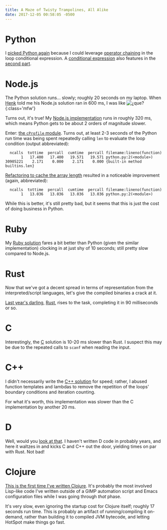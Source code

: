 ```yaml
---
title: A Maze of Twisty Trampolines, All Alike
date: 2017-12-05 00:58:05 -0500
---
```

# Python
I [picked Python again][python1] because I could leverage [operator
chaining][pyopchain] in the loop conditional expression. A [conditional
expression][pycondex] also features in the [second part][python2].

# Node.js
The Python solution runs… slowly; roughly 20 seconds on my laptop. When
[Henk][helloserve] told me his Node.js solution ran in 600 ms, I was like
![¿que?][1]{:class='mfw'}

Turns out, it's true! My [Node.js implementation][nodejs] runs in roughly 320
ms, which means Python gets to be about 2 orders of magnitude slower.

Enter: [the `cProfile` module][cprofile]. Turns out, at least 2-3 seconds of
the Python run time was being spent repeatedly calling `len` to evaluate the
loop condition (output abbreviated):

      ncalls  tottime  percall  cumtime  percall filename:lineno(function)
           1   17.400   17.400   19.571   19.571 python.py:2(<module>)
    30905221    2.171    0.000    2.171    0.000 {built-in method builtins.len}

[Refactoring to cache the array length][python3] resulted in a noticeable
improvement (again, abbreviated):

      ncalls  tottime  percall  cumtime  percall filename:lineno(function)
           1   13.036   13.036   13.036   13.036 python.py:2(<module>)

While this is better, it's still pretty bad, but it seems that this is just the
cost of doing business in Python.

# Ruby
My [Ruby solution][ruby] fares a bit better than Python (given the similar
implementation) clocking in at just shy of 10 seconds; still pretty slow
compared to Node.js.

# Rust
Now that we've got a decent spread in terms of representation from the
interpreted/script languages, let's give the compiled binaries a crack at it.

[Last year's darling][aoc2016], [Rust][rust], rises to the task, completing it
in 90 milliseconds or so.

# C
Interestingly, the [C][c] solution is 10-20 ms slower than Rust. I suspect this
may be due to the repeated calls to `scanf` when reading the input.

# C++
I didn't necessarily write the [C++ solution][cpp] for speed; rather, I abused
function templates and lambdas to remove the repetition of the loops' boundary
conditions and iteration counting.

For what it's worth, this implementation was slower than the C implementation
by another 20 ms.

# D
Well, would you [look at that][d]. I haven't written D code in probably years,
and here it waltzes in and kicks C and C++ out the door, yielding times on par
with Rust. Not bad!

# Clojure
[This is the first time I've written Clojure][clojure]. It's probably the most
involved Lisp-like code I've written outside of a GIMP automation script and
Emacs configuration files while I was going through _that_ phase.

It's very slow, even ignoring the startup cost for Clojure itself; roughly 17
seconds run time. This is probably an artifact of running/compiling it
on-demand, rather than building it to compiled JVM bytecode, and letting
HotSpot make things go fast.

[1]: https://i.imgur.com/ASvCFmOh.jpg
[aoc2016]: https://github.com/slyfoxza/advent-of-code/tree/eccc9f9113f00fe3ab84ebf59f38df1685fef3db/2016
[c]: https://github.com/slyfoxza/advent-of-code/blob/6a45b4f02006cfddb319b33b38d61a1c966b9b92/2017/05/c.c
[clojure]: https://github.com/slyfoxza/advent-of-code/blob/084c291b42b58f05572850a9f409f481ddfe1303/2017/05/clojure.clj
[cpp]: https://github.com/slyfoxza/advent-of-code/blob/0c29fffbfafcf70ef36cf6dc0dd833f8bd43c5cb/2017/05/c%2B%2B.c%2B%2B
[cprofile]: https://docs.python.org/3/library/profile.html
[d]: https://github.com/slyfoxza/advent-of-code/blob/81877da0f2ebfe532fe4e2450c1f7d9637b25bd0/2017/05/d.d
[helloserve]: https://github.com/helloserve/adventofcode/blob/master/2017/day5.js
[nodejs]: https://github.com/slyfoxza/advent-of-code/blob/2ff7ce14f116b93e9c2113ff170b1a65700653a6/2017/05/node.js
[pycondex]: https://docs.python.org/3/reference/expressions.html#conditional-expressions
[pyopchain]: https://docs.python.org/3/reference/expressions.html#comparisons
[python1]: https://github.com/slyfoxza/advent-of-code/blob/c9dbe4e51261e8ed6a9502c54453f68928ad6f77/2017/05/python.py
[python2]: https://github.com/slyfoxza/advent-of-code/blob/c9dbe4e51261e8ed6a9502c54453f68928ad6f77/2017/05/python.py#L17
[python3]: https://github.com/slyfoxza/advent-of-code/blob/a19f317ab634e53135e96789e25f4ebef8136a31/2017/05/python.py
[ruby]: https://github.com/slyfoxza/advent-of-code/blob/c8c6a615666b464e96a96d416d2070665024767e/2017/05/ruby.rb
[rust]: https://github.com/slyfoxza/advent-of-code/blob/0bc2f610e3661dbebc100796a1fd14f73390849a/2017/05/rust.rs

